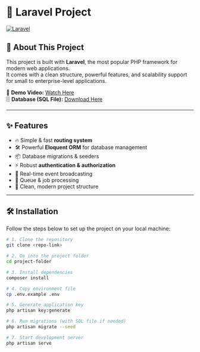 # 🚀 Laravel Project

[![Laravel](https://raw.githubusercontent.com/laravel/art/master/logo-lockup/5%20SVG/2%20CMYK/1%20Full%20Color/laravel-logolockup-cmyk-red.svg)](https://laravel.com)

## 📌 About This Project
This project is built with **Laravel**, the most popular PHP framework for modern web applications.  
It comes with a clean structure, powerful features, and scalability support for small to enterprise-level applications.

🔗 **Demo Video:** [Watch Here](https://drive.google.com/file/d/)  
🗄️ **Database (SQL File):** [Download Here](https://drive.google.com/file/d/)

---

## ✨ Features
- 🔥 Simple & fast **routing system**
- 🛠️ Powerful **Eloquent ORM** for database management
- 📦 Database migrations & seeders
- ⚡ Robust **authentication & authorization**
- 📡 Real-time event broadcasting
- 🔄 Queue & job processing
- 🎨 Clean, modern project structure

---

## 🛠️ Installation

Follow the steps below to set up the project on your local machine:

```bash
# 1. Clone the repository
git clone <repo-link>

# 2. Go into the project folder
cd project-folder

# 3. Install dependencies
composer install

# 4. Copy environment file
cp .env.example .env

# 5. Generate application key
php artisan key:generate

# 6. Run migrations (with SQL file if needed)
php artisan migrate --seed

# 7. Start development server
php artisan serve
